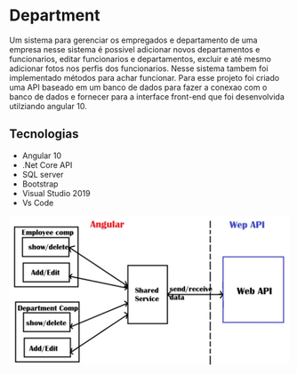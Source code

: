# Department
Um sistema para gerenciar os empregados e departamento de uma empresa nesse sistema é possivel adicionar novos departamentos e funcionarios, editar funcionarios e departamentos, excluir e até mesmo adicionar fotos nos perfis dos funcionarios. Nesse sistema tambem foi implementado métodos para achar funcionar. Para esse projeto foi criado uma API baseado em um banco de dados para fazer a conexao com o banco de dados e fornecer para a interface front-end que foi desenvolvida utilziando angular 10.

## Tecnologias
- Angular 10
- .Net Core API
- SQL server
- Bootstrap
- Visual Studio 2019
- Vs Code

![](https://github.com/DiegoLins10/Department/blob/master/bd/Projeto.png)
